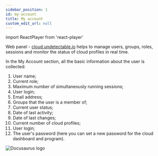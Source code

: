 ```yaml
---
sidebar_position: 1
id: my-account
title: My account
custom_edit_url: null
---
```

import ReactPlayer from 'react-player'

Web panel - [cloud.undetectable.io](https://cloud.undetectable.io/) helps to manage users, groups, roles, sessions and monitor the status of cloud profiles in real time.

In the My Account section, all the basic information about the user is collected:
1. User name;
2. Current role;
3. Maximum number of simultaneously running sessions;
4. User login;
5. Email address;
6. Groups that the user is a member of;
7. Current user status;
8. Date of last activity;
9. Date of last changes;
10. Current number of cloud profiles;
11. User login;
12. The user's password (here you can set a new password for the cloud dashboard and program).

![Docusaurus logo](/img/2-cloud/1-my-account/eng/my-account-1.png)